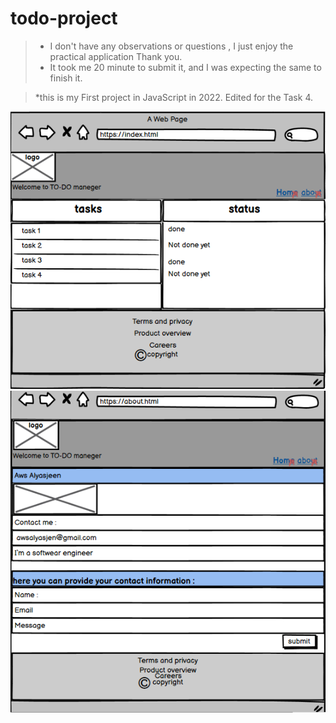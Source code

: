 # todo-project
>*  I don't have any  observations or questions , I just enjoy the practical application Thank you.
>* It took me 20 minute to submit it, and I was expecting the same to finish it.

>*this is my First project in JavaScript in 2022.
Edited for the Task 4.


![indexWireframe](./assets/index.png)
![aboutWireframe](./assets/about.png)



